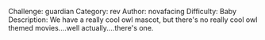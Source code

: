 Challenge: guardian
Category: rev
Author: novafacing
Difficulty: Baby
Description: We have a really cool owl mascot, but there's no really cool owl themed movies....well actually....there's one.